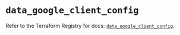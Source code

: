 # `data_google_client_config`

Refer to the Terraform Registry for docs: [`data_google_client_config`](https://registry.terraform.io/providers/hashicorp/google/6.15.0/docs/data-sources/client_config).
